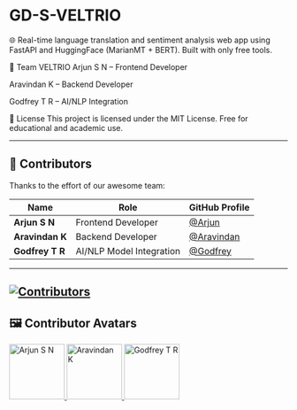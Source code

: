 # GD-S-VELTRIO
🌐 Real-time language translation and sentiment analysis web app using FastAPI and HuggingFace (MarianMT + BERT). Built with only free tools.

👥 Team VELTRIO
Arjun S N – Frontend Developer

Aravindan K – Backend Developer

Godfrey T R – AI/NLP Integration

📄 License
This project is licensed under the MIT License.
Free for educational and academic use.

---

## 👥 Contributors

Thanks to the effort of our awesome team:

| Name         | Role                       | GitHub Profile                  |
|--------------|----------------------------|----------------------------------|
| **Arjun S N**   | Frontend Developer         | [@Arjun](https://github.com/AJU26-ARJUN)  
| **Aravindan K** | Backend Developer          | [@Aravindan](https://github.com/aravindank94)  
| **Godfrey T R** | AI/NLP Model Integration   | [@Godfrey](https://github.com/OrionGD)  

---

[![Contributors](https://contrib.rocks/image?repo=oriongd/GD-S-VELTRIO)](https://github.com/oriongd/GD-S-VELTRIO/graphs/contributors)
---

## 🖼 Contributor Avatars

<a href="https://github.com/AJU26-ARJUN" target="_blank">
  <img src="https://github.com/AJU26-ARJUN.png" width="100" alt="Arjun S N"/>
</a>
<a href="https://github.com/aravindank94" target="_blank">
  <img src="https://github.com/aravindank94.png" width="100" alt="Aravindan K"/>
</a>
<a href="https://github.com/OrionGD" target="_blank">
  <img src="https://github.com/OrionGD.png" width="100" alt="Godfrey T R"/>
</a>
